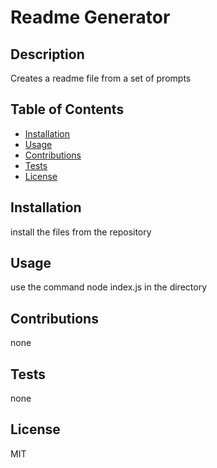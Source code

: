 # Readme Generator

## Description
Creates a readme file from a set of prompts

## Table of Contents
- [Installation](#installation)
- [Usage](#usage)
- [Contributions](#contributions)
- [Tests](#tests)
- [License](#license)

## Installation
install the files from the repository

## Usage
use the command node index.js in the directory

## Contributions
none

## Tests
none
## License
MIT